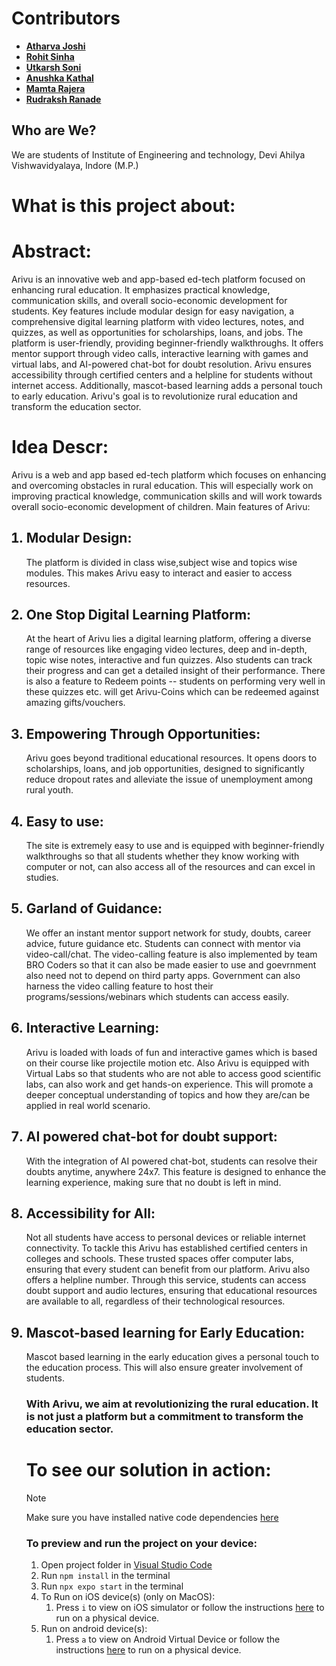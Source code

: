 # Contributors

- **[Atharva Joshi](https://github.com/AtharvA20003/Atharva_Joshi/blob/main/Atharva-Joshi.md)**
- **[Rohit Sinha](https://github.com/rohitsinha404/)**
- **[Utkarsh Soni](https://github.com/Utkarsh-soni328)**
- **[Anushka Kathal](https://github.com/aye-kay)**
- **[Mamta Rajera](https://MamtaRajera)**
- **[Rudraksh Ranade](https://RudrakshRanade)**


## Who are We?
We are students of Institute of Engineering and technology, Devi Ahilya Vishwavidyalaya, Indore (M.P.)

# What is this project about:
<h1>Abstract:</h1>
<p>Arivu is an innovative web and app-based ed-tech platform focused on enhancing rural education. It emphasizes practical knowledge, communication skills, and overall socio-economic development for students. Key features include modular design for easy navigation, a comprehensive digital learning platform with video lectures, notes, and quizzes, as well as opportunities for scholarships, loans, and jobs. The platform is user-friendly, providing beginner-friendly walkthroughs. It offers mentor support through video calls, interactive learning with games and virtual labs, and AI-powered chat-bot for doubt resolution. Arivu ensures accessibility through certified centers and a helpline for students without internet access. Additionally, mascot-based learning adds a personal touch to early education.
Arivu's goal is to revolutionize rural education and transform the education sector.</p>

<h1> Idea Descr: </h1>
Arivu is a web and app based ed-tech platform which focuses on enhancing and overcoming obstacles in rural education. This will especially work on improving practical knowledge, communication skills and will work towards overall socio-economic development of children.
Main features of Arivu:
<ol>
<h2><li> Modular Design: </h2>
<p>The platform is divided in class wise,subject wise and topics wise modules. This makes Arivu easy to interact and easier to access resources. </p>

<h2><li> One Stop Digital Learning Platform: </h2>
<p>At the heart of Arivu lies a digital learning platform, offering a diverse range of resources like engaging video lectures, deep and in-depth, topic wise notes, interactive and fun quizzes.
Also students can track their progress and can get a detailed insight of their performance. There is also a feature to Redeem points -- students on performing very well in these quizzes etc. will get Arivu-Coins which can be redeemed against amazing gifts/vouchers.</p>

<h2><li>Empowering Through Opportunities:</h2></li>
Arivu goes beyond traditional educational resources. It opens doors to scholarships, loans, and job opportunities, designed to significantly reduce dropout rates and alleviate the issue of unemployment among rural youth. 

<h2><li>Easy to use: </li></h2>
The site is extremely easy to use and is equipped with beginner-friendly walkthroughs so that all students whether they know working with computer or not, can also access all of the resources and can excel in studies. 

<h2><li>Garland of Guidance: </li></h2>
We offer an instant mentor support network for study, doubts, career advice, future guidance etc. Students can connect with mentor via video-call/chat. 
The video-calling feature is also implemented by team BRO Coders so that it can also be made easier to use and goevrnment also need not to depend on third party apps.
Government can also harness the video calling feature to host their programs/sessions/webinars which students can access easily.

<h2><li>Interactive Learning: </li></h2>
Arivu is loaded with loads of fun and interactive games which is based on their course like projectile motion etc.
Also Arivu is equipped with Virtual Labs so that students who are not able to access good scientific labs, can also work and get hands-on experience. 
This will promote a deeper conceptual understanding of topics and how they are/can be applied in real world scenario.

<h2><li> AI powered chat-bot for doubt support: </h2></li>
With the integration of AI powered chat-bot, students can resolve their doubts anytime, anywhere 24x7. This feature is designed to enhance the learning experience, making sure that no doubt is left in mind.

<h2><li>Accessibility for All: </li></h2>
Not all students have access to personal devices or reliable internet connectivity. To tackle this Arivu has established certified centers in colleges and schools. These trusted spaces offer computer labs, ensuring that every student can benefit from our platform.
Arivu also offers a helpline number. Through this service, students can access doubt support and audio lectures, ensuring that educational resources are available to all, regardless of their technological resources. 

<h2><li>Mascot-based learning for Early Education:</li></h2>
Mascot based learning in the early education gives a personal touch to the education process. This will also ensure greater involvement of students.

<h3>With Arivu, we aim at revolutionizing the rural education. It is not just a platform but a commitment to transform the education sector.</h3>



# To see our solution in action:
>[!NOTE]
>Make sure you have installed native code dependencies [here](https://reactnative.dev/docs/environment-setup#installing-dependencies)

### To preview and run the project on your device:
1. Open project folder in <u>Visual Studio Code</u>
2. Run  `npm install`  in the terminal
3. Run  `npx expo start`  in the terminal
4. To Run on iOS device(s) (only on MacOS):
    1. Press  `i`  to view on iOS simulator or follow the instructions [here](https://docs.expo.dev/workflow/run-on-device/) to run on a physical device.
5. Run on android device(s):
    1. Press  `a`  to view on Android Virtual Device or follow the instructions [here](https://docs.expo.dev/workflow/run-on-device/) to run on a physical device.
